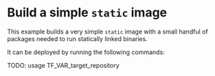 # Build a simple `static` image

This example builds a very simple `static` image with a small handful
of packages needed to run statically linked binaries.

It can be deployed by running the following commands:


TODO: usage TF_VAR_target_repository
